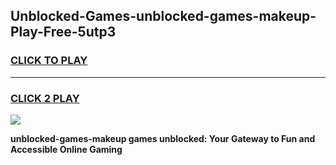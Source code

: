 
## Unblocked-Games-unblocked-games-makeup-Play-Free-5utp3
<h3>
<a href="https://premium76.site?title=unblocked-games-makeup&ref=17A">CLICK TO PLAY</a></h3>
<hr>

<h3>
<a href="https://premium76.site?title=unblocked-games-makeup&ref=17A">CLICK 2 PLAY</a>
  
</h3>

<a href="https://premium76.site?title=unblocked-games-makeup&ref=17A"><img src="https://clearcache.store/games.png"></a>


**unblocked-games-makeup games unblocked: Your Gateway to Fun and Accessible Online Gaming**
